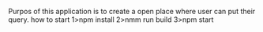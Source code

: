 Purpos of this application is to create a open place where user can put their query.
how to start
1>npm install
2>nmm run build
3>npm start

